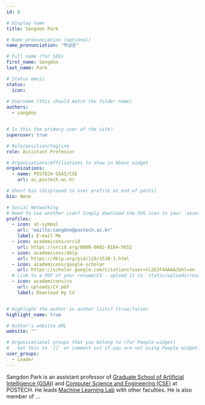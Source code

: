 ```yaml
---
id: 0

# Display name
title: Sangdon Park

# Name pronunciation (optional)
name_pronunciation: "박상돈"

# Full name (for SEO)
first_name: Sangdon
last_name: Park

# Status emoji
status:
  icon: 
  
# Username (this should match the folder name)
authors:
  - sangdon


# Is this the primary user of the site?
superuser: true

# Role/position/tagline
role: Assistant Professor

# Organizations/Affiliations to show in About widget
organizations:
  - name: POSTECH GSAI/CSE
    url: ai.postech.ac.kr

# Short bio (displayed in user profile at end of posts)
bio: None

# Social Networking
# Need to use another icon? Simply download the SVG icon to your `assets/media/icons/` folder.
profiles:
  - icon: at-symbol
    url: 'mailto:sangdon@postech.ac.kr'
    label: E-mail Me
  - icon: academicons/orcid
    url: https://orcid.org/0000-0002-9184-5652
  - icon: academicons/dblp
    url: https://dblp.org/pid/119/1530-1.html
  - icon: academicons/google-scholar
    url: https://scholar.google.com/citations?user=Vi2E2F4AAAAJ&hl=en
  # Link to a PDF of your resume/CV - upload it to `static/uploads/resume.pdf`
  - icon: academicons/cv
    url: uploads/CV.pdf
    label: Download my CV


# Highlight the author in author lists? (true/false)
highlight_name: true

# Author's website URL
website: ""

# Organizational groups that you belong to (for People widget)
#   Set this to `[]` or comment out if you are not using People widget.
user_groups:
  - Leader
---
```


Sangdon Park is an assistant professor of [Graduate School of Artificial Intelligence (GSAI)](https://ai.postech.ac.kr) and [Computer Science and Engineering (CSE)](https://cse.postech.ac.kr/) at POSTECH. 
He leads [Machine Learning Lab](http://ml.postech.ac.kr/) with other faculties. 
He is also member of 
...  
